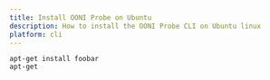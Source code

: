 ```yaml
---
title: Install OONI Probe on Ubuntu
description: How to install the OONI Probe CLI on Ubuntu linux
platform: cli
---
```

```
apt-get install foobar
apt-get
```
